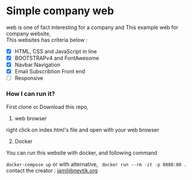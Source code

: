 # Simple company web

web is one of fact interesting for a company and This example web for company website, <br />
This websites has criteria below :
- [x] HTML, CSS and JavaScript in line
- [x] BOOTSTRAPv4 and FontAwesome
- [x] Navbar Navigation
- [x] Email Subscribtion Front end 
- [ ] Responsive

### How I can run it?
First clone or Download this repo,

1. web browser

right click on index.html's file and open with your web browser

2. Docker

You can run this website with docker, and following command 

```docker-compose up``` or with alternative, ``` docker run --rm -it -p 8080:80 .```<br />
contact the creator : jamil@nevtik.org
